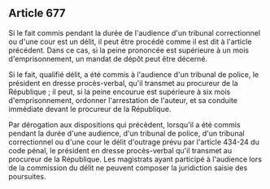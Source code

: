 Article 677
----
Si le fait commis pendant la durée de l'audience d'un tribunal correctionnel ou
d'une cour est un délit, il peut être procédé comme il est dit à l'article
précédent. Dans ce cas, si la peine prononcée est supérieure à un mois
d'emprisonnement, un mandat de dépôt peut être décerné.

Si le fait, qualifié délit, a été commis à l'audience d'un tribunal de police,
le président en dresse procès-verbal, qu'il transmet au procureur de la
République ; il peut, si la peine encourue est supérieure à six mois
d'emprisonnement, ordonner l'arrestation de l'auteur, et sa conduite immédiate
devant le procureur de la République.

Par dérogation aux dispositions qui précèdent, lorsqu'il a été commis pendant la
durée d'une audience, d'un tribunal de police, d'un tribunal correctionnel ou
d'une cour le délit d'outrage prévu par l'article 434-24 du code pénal, le
président en dresse procès-verbal qu'il transmet au procureur de la République.
Les magistrats ayant participé à l'audience lors de la commission du délit ne
peuvent composer la juridiction saisie des poursuites.

